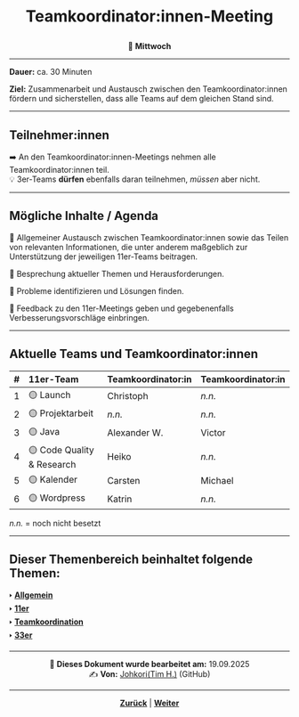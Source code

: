 # <p align="center">Teamkoordinator:innen-Meeting</p>
<p align="center">📅 <strong>Mittwoch</strong></p>

---

**Dauer:** ca. 30 Minuten

**Ziel:** Zusammenarbeit und Austausch zwischen den Teamkoordinator:innen fördern und sicherstellen, dass alle Teams auf dem gleichen Stand sind.

<!--
**Dokumentation:** Über das entsprechende Issue-Template in GitHub.

Frage: TeamKo-Meeting werden nicht dokumentiert? Wenn doch, welches Template? 

https://github.com/NADOOIT/NADOO-Launchpad/issues/1467

-->

---

## Teilnehmer:innen

➡️ An den Teamkoordinator:innen-Meetings nehmen alle Teamkoordinator:innen teil. <br>
💡 3er-Teams **dürfen** ebenfalls daran teilnehmen, _müssen_ aber nicht.

---

## Mögliche Inhalte / Agenda

🎯 Allgemeiner Austausch zwischen Teamkoordinator:innen sowie das Teilen von relevanten Informationen, die unter anderem maßgeblich zur Unterstützung der jeweiligen 11er-Teams beitragen.

🎯 Besprechung aktueller Themen und Herausforderungen.

🎯 Probleme identifizieren und Lösungen finden.

🎯 Feedback zu den 11er-Meetings geben und gegebenenfalls Verbesserungsvorschläge einbringen.

---

## Aktuelle Teams und Teamkoordinator:innen

| # | 11er-Team | Teamkoordinator:in | Teamkoordinator:in |
| :--- | :--- | :--- | :--- |
| 1 | 🟡 Launch | Christoph | _n.n._ |
| 2 | 🟡 Projektarbeit | _n.n._ | _n.n._ |
| 3 | 🟡 Java | Alexander W. | Victor |
| 4 | 🟡 Code Quality & Research | Heiko | _n.n._ |
| 5 | 🟡 Kalender | Carsten | Michael |
| 6 | 🟡 Wordpress | Katrin | _n.n._ |

_n.n._ = noch nicht besetzt

---

**Dieser Themenbereich beinhaltet folgende Themen:**
---

🢒 [**Allgemein**](/docs/03-meetings/01-allgemein/README.md) </br>
🢒 [**11er**](/docs/03-meetings/02-11er/README.md) </br>
🢒 [**Teamkoordination**](/docs/03-meetings/03-teamkoordination/README.md)</br>
🢒 [**33er**](/docs/03-meetings/04-33er/README.md)</br>

---

<p align="center">
📅 <strong>Dieses Dokument wurde bearbeitet am:</strong> 19.09.2025
<br>
✍️ <strong>Von:</strong> <a href="https://github.com/johkori">Johkori(Tim H.)</a> (GitHub)
</p>

---

<p align="center">
<a href="/docs/03-meetings/02-11er/README.md"><strong>Zurück</strong></a> | 
<a href="/docs/03-meetings/04-33er/README.md"><strong>Weiter</strong></a>
</p>
